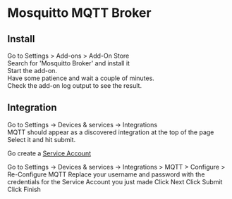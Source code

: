 # Mosquitto MQTT Broker

## Install  
Go to Settings > Add-ons > Add-On Store  
Search for 'Mosquitto Broker' and install it  
Start the add-on.  
Have some patience and wait a couple of minutes.  
Check the add-on log output to see the result.  

## Integration  
Go to Settings -> Devices & services -> Integrations  
MQTT should appear as a discovered integration at the top of the page  
Select it and hit submit.  

Go create a [Service Account](../CONFIG/SERVICE_ACCOUNT.md)

Go to Settings -> Devices & services -> Integrations > MQTT > Configure > Re-Configure MQTT
Replace your username and password with the credentials for the Service Account you just made
Click Next
Click Submit
Click Finish

